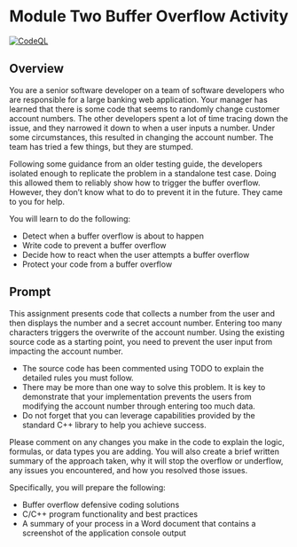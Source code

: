 # Module Two Buffer Overflow Activity

[![CodeQL](https://github.com/rowland007/Buffer-Overflow/actions/workflows/codeql-analysis.yml/badge.svg)](https://github.com/rowland007/Buffer-Overflow/actions/workflows/codeql-analysis.yml)

## Overview

You are a senior software developer on a team of software developers who are responsible for a large banking web application. Your manager has learned that there is some code that seems to randomly change customer account numbers. The other developers spent a lot of time tracing down the issue, and they narrowed it down to when a user inputs a number. Under some circumstances, this resulted in changing the account number. The team has tried a few things, but they are stumped.

Following some guidance from an older testing guide, the developers isolated enough to replicate the problem in a standalone test case. Doing this allowed them to reliably show how to trigger the buffer overflow. However, they don’t know what to do to prevent it in the future. They came to you for help.

You will learn to do the following:

- Detect when a buffer overflow is about to happen
- Write code to prevent a buffer overflow
- Decide how to react when the user attempts a buffer overflow
- Protect your code from a buffer overflow

## Prompt

This assignment presents code that collects a number from the user and then displays the number and a secret account number. Entering too many characters triggers the overwrite of the account number. Using the existing source code as a starting point, you need to prevent the user input from impacting the account number.

- The source code has been commented using TODO to explain the detailed rules you must follow.
- There may be more than one way to solve this problem. It is key to demonstrate that your implementation prevents the users from modifying the account number through entering too much data.
- Do not forget that you can leverage capabilities provided by the standard C++ library to help you achieve success.

Please comment on any changes you make in the code to explain the logic, formulas, or data types you are adding. You will also create a brief written summary of the approach taken, why it will stop the overflow or underflow, any issues you encountered, and how you resolved those issues.

Specifically, you will prepare the following:

- Buffer overflow defensive coding solutions
- C/C++ program functionality and best practices
- A summary of your process in a Word document that contains a screenshot of the application console output
